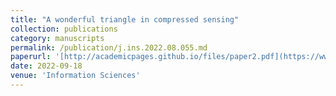 ```yaml
---
title: "A wonderful triangle in compressed sensing"
collection: publications
category: manuscripts
permalink: /publication/j.ins.2022.08.055.md
paperurl: '[http://academicpages.github.io/files/paper2.pdf](https://www.sciencedirect.com/science/article/abs/pii/S0020025522009410)'
date: 2022-09-18
venue: 'Information Sciences'
---
```

